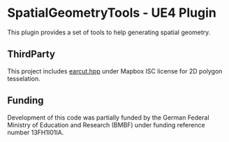 # SpatialGeometryTools - UE4 Plugin

This plugin provides a set of tools to help generating spatial geometry.

## ThirdParty
This project includes [earcut.hpp](https://github.com/mapbox/earcut.hpp) under Mapbox ISC license for 2D polygon tesselation.

## Funding
Development of this code was partially funded by the German Federal Ministry of Education and Research (BMBF) under funding reference number 13FH1I01IA.

